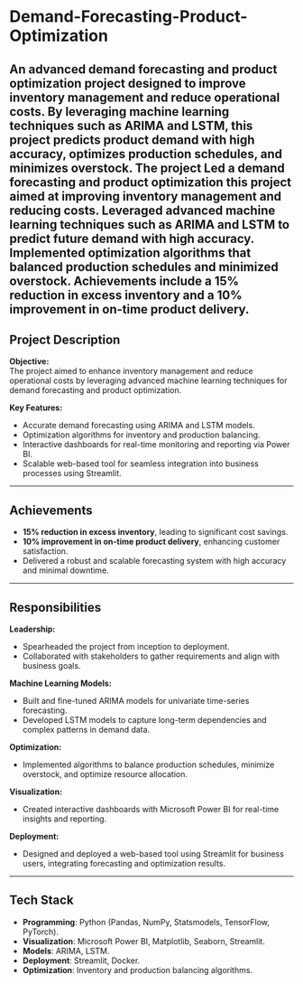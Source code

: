 # Demand-Forecasting-Product-Optimization  

An advanced demand forecasting and product optimization project designed to improve inventory management and reduce operational costs. By leveraging machine learning techniques such as ARIMA and LSTM, this project predicts product demand with high accuracy, optimizes production schedules, and minimizes overstock.
The project Led a demand forecasting and product optimization this project aimed at improving inventory management and reducing costs. Leveraged advanced machine learning techniques such as ARIMA and LSTM to predict future demand with high accuracy. Implemented optimization algorithms that balanced production schedules and minimized overstock.
Achievements include a 15% reduction in excess inventory and a 10% improvement in on-time product delivery.
---

## Project Description  

**Objective:**  
The project aimed to enhance inventory management and reduce operational costs by leveraging advanced machine learning techniques for demand forecasting and product optimization.

**Key Features:**  
- Accurate demand forecasting using ARIMA and LSTM models.  
- Optimization algorithms for inventory and production balancing.  
- Interactive dashboards for real-time monitoring and reporting via Power BI.  
- Scalable web-based tool for seamless integration into business processes using Streamlit.  

---

## Achievements  
- **15% reduction in excess inventory**, leading to significant cost savings.  
- **10% improvement in on-time product delivery**, enhancing customer satisfaction.  
- Delivered a robust and scalable forecasting system with high accuracy and minimal downtime.  

---

## Responsibilities  

**Leadership:**  
- Spearheaded the project from inception to deployment.  
- Collaborated with stakeholders to gather requirements and align with business goals.  

**Machine Learning Models:**  
- Built and fine-tuned ARIMA models for univariate time-series forecasting.  
- Developed LSTM models to capture long-term dependencies and complex patterns in demand data.  

**Optimization:**  
- Implemented algorithms to balance production schedules, minimize overstock, and optimize resource allocation.  

**Visualization:**  
- Created interactive dashboards with Microsoft Power BI for real-time insights and reporting.  

**Deployment:**  
- Designed and deployed a web-based tool using Streamlit for business users, integrating forecasting and optimization results.  

---

## Tech Stack  

- **Programming**: Python (Pandas, NumPy, Statsmodels, TensorFlow, PyTorch).  
- **Visualization**: Microsoft Power BI, Matplotlib, Seaborn, Streamlit.  
- **Models**: ARIMA, LSTM.  
- **Deployment**: Streamlit, Docker.  
- **Optimization**: Inventory and production balancing algorithms.  


